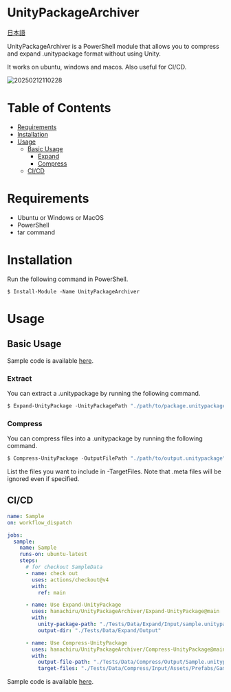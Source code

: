 # UnityPackageArchiver

[日本語](README.jp.md)

UnityPackageArchiver is a PowerShell module that allows you to compress and expand .unitypackage format without using Unity.

It works on ubuntu, windows and macos. Also useful for CI/CD.

![20250212110228](https://github.com/user-attachments/assets/17b461ff-f43b-48a0-8f91-53378516840d)

# Table of Contents

- [Requirements](#requirements)
- [Installation](#installation)
- [Usage](#usage)
  - [Basic Usage](#basic-usage)
    - [Expand](#Expand)
    - [Compress](#compress)
  - [CI/CD](#cicd)

# Requirements

- Ubuntu or Windows or MacOS
- PowerShell
- tar command

# Installation

Run the following command in PowerShell.

```shell
$ Install-Module -Name UnityPackageArchiver
```

# Usage

## Basic Usage

Sample code is available [here](.github/workflows/sample.yml).

### Extract

You can extract a .unitypackage by running the following command.

```powershell
$ Expand-UnityPackage -UnityPackagePath "./path/to/package.unitypackage" -OutputDir "./output/directory"
```

### Compress

You can compress files into a .unitypackage by running the following command.

```powershell
$ Compress-UnityPackage -OutputFilePath "./path/to/output.unitypackage" -TargetFiles "./path/to/Assets/MyAsset.prefab", "./path/to/Assets/MyScript.cs"
```

List the files you want to include in -TargetFiles. Note that .meta files will be ignored even if specified.

## CI/CD

```yml
name: Sample
on: workflow_dispatch

jobs:
  sample:
    name: Sample
    runs-on: ubuntu-latest
    steps:
      # for checkout SampleData
      - name: check out
        uses: actions/checkout@v4
        with:
          ref: main

      - name: Use Expand-UnityPackage
        uses: hanachiru/UnityPackageArchiver/Expand-UnityPackage@main
        with:
          unity-package-path: "./Tests/Data/Expand/Input/sample.unitypackage"
          output-dir: "./Tests/Data/Expand/Output"

      - name: Use Compress-UnityPackage
        uses: hanachiru/UnityPackageArchiver/Compress-UnityPackage@main
        with:
          output-file-path: "./Tests/Data/Compress/Output/Sample.unitypackage"
          target-files: "./Tests/Data/Compress/Input/Assets/Prefabs/GameObject.prefab, ./Tests/Data/Compress/Input/Assets/Scenes/SampleScene.unity, ./Tests/Data/Compress/Input/Assets/Scripts/Sample.cs, ./Tests/Data/Compress/Input/Assets/Scripts/Editor/SampleEditor.cs, ./Tests/Data/Compress/Input/Assets/Sprites/logo.png, ./Tests/Data/Compress/Input/Assets/Sprites/note.pdf"
```

Sample code is available [here](.github/workflows/sample2.yml).
